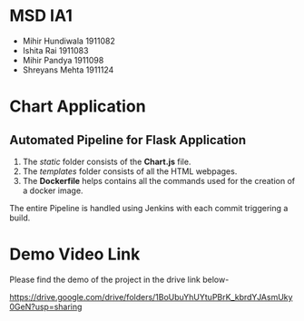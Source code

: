 # MSD IA1
- Mihir Hundiwala    1911082
- Ishita Rai         1911083
- Mihir Pandya       1911098
- Shreyans Mehta     1911124

# Chart Application
## Automated Pipeline for Flask Application
1. The *static* folder consists of the **Chart.js** file.
2. The *templates* folder consists of all the HTML webpages.
3. The **Dockerfile** helps contains all the commands used for the creation of a docker image.

The entire Pipeline is handled using Jenkins with each commit triggering a build.

# Demo Video Link
Please find the demo of the project in the drive link below-

https://drive.google.com/drive/folders/1BoUbuYhUYtuPBrK_kbrdYJAsmUky0GeN?usp=sharing 

